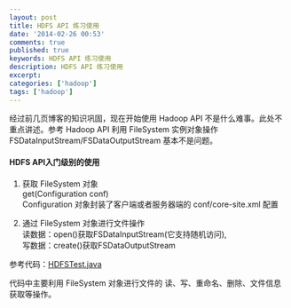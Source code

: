 ```yaml
---
layout: post
title: HDFS API 练习使用
date: '2014-02-26 00:53'
comments: true
published: true
keywords: HDFS API 练习使用
description: HDFS API 练习使用
excerpt: 
categories: ['hadoop']
tags: ['hadoop']
---
```

经过前几页博客的知识巩固，现在开始使用 Hadoop API 不是什么难事。此处不重点讲述。参考 Hadoop API 利用 FileSystem 实例对象操作 FSDataInputStream/FSDataOutputStream 基本不是问题。

#### HDFS API入门级别的使用 ####

1. 获取 FileSystem 对象</br> 
get(Configuration conf)</br> 
Configuration 对象封装了客户端或者服务器端的 conf/core-site.xml 配置</b>

1. 通过 FileSystem 对象进行文件操作</br>
读数据：open()获取FSDataInputStream(它支持随机访问),</br>
写数据：create()获取FSDataOutputStream</br>

参考代码：[HDFSTest.java]

代码中主要利用 FileSystem 对象进行文件的 读、写、重命名、删除、文件信息获取等操作。

[HDFSTest.java]: https://github.com/kangfoo/hadoop1.study/blob/master/kangfoo/study.hdfs/src/test/java/com/kangfoo/study/hadoop1/htfs/HDFSTest.java